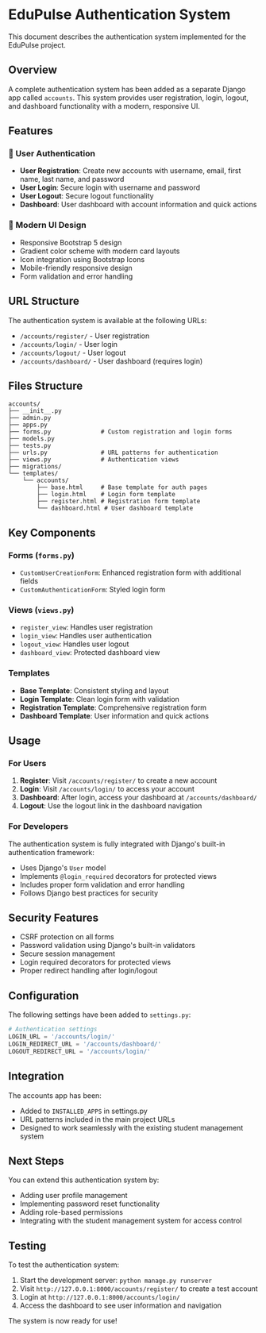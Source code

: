 # EduPulse Authentication System

This document describes the authentication system implemented for the EduPulse project.

## Overview

A complete authentication system has been added as a separate Django app called `accounts`. This system provides user registration, login, logout, and dashboard functionality with a modern, responsive UI.

## Features

### 🔐 User Authentication
- **User Registration**: Create new accounts with username, email, first name, last name, and password
- **User Login**: Secure login with username and password
- **User Logout**: Secure logout functionality
- **Dashboard**: User dashboard with account information and quick actions

### 🎨 Modern UI Design
- Responsive Bootstrap 5 design
- Gradient color scheme with modern card layouts
- Icon integration using Bootstrap Icons
- Mobile-friendly responsive design
- Form validation and error handling

## URL Structure

The authentication system is available at the following URLs:

- `/accounts/register/` - User registration
- `/accounts/login/` - User login
- `/accounts/logout/` - User logout
- `/accounts/dashboard/` - User dashboard (requires login)

## Files Structure

```
accounts/
├── __init__.py
├── admin.py
├── apps.py
├── forms.py              # Custom registration and login forms
├── models.py
├── tests.py
├── urls.py               # URL patterns for authentication
├── views.py              # Authentication views
├── migrations/
└── templates/
    └── accounts/
        ├── base.html     # Base template for auth pages
        ├── login.html    # Login form template
        ├── register.html # Registration form template
        └── dashboard.html # User dashboard template
```

## Key Components

### Forms (`forms.py`)
- `CustomUserCreationForm`: Enhanced registration form with additional fields
- `CustomAuthenticationForm`: Styled login form

### Views (`views.py`)
- `register_view`: Handles user registration
- `login_view`: Handles user authentication
- `logout_view`: Handles user logout
- `dashboard_view`: Protected dashboard view

### Templates
- **Base Template**: Consistent styling and layout
- **Login Template**: Clean login form with validation
- **Registration Template**: Comprehensive registration form
- **Dashboard Template**: User information and quick actions

## Usage

### For Users

1. **Register**: Visit `/accounts/register/` to create a new account
2. **Login**: Visit `/accounts/login/` to access your account
3. **Dashboard**: After login, access your dashboard at `/accounts/dashboard/`
4. **Logout**: Use the logout link in the dashboard navigation

### For Developers

The authentication system is fully integrated with Django's built-in authentication framework:

- Uses Django's `User` model
- Implements `@login_required` decorators for protected views
- Includes proper form validation and error handling
- Follows Django best practices for security

## Security Features

- CSRF protection on all forms
- Password validation using Django's built-in validators
- Secure session management
- Login required decorators for protected views
- Proper redirect handling after login/logout

## Configuration

The following settings have been added to `settings.py`:

```python
# Authentication settings
LOGIN_URL = '/accounts/login/'
LOGIN_REDIRECT_URL = '/accounts/dashboard/'
LOGOUT_REDIRECT_URL = '/accounts/login/'
```

## Integration

The accounts app has been:
- Added to `INSTALLED_APPS` in settings.py
- URL patterns included in the main project URLs
- Designed to work seamlessly with the existing student management system

## Next Steps

You can extend this authentication system by:
- Adding user profile management
- Implementing password reset functionality
- Adding role-based permissions
- Integrating with the student management system for access control

## Testing

To test the authentication system:

1. Start the development server: `python manage.py runserver`
2. Visit `http://127.0.0.1:8000/accounts/register/` to create a test account
3. Login at `http://127.0.0.1:8000/accounts/login/`
4. Access the dashboard to see user information and navigation

The system is now ready for use! 